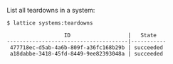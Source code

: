 List all teardowns in a system:

```
$ lattice systems:teardowns

                  ID                  |   State
--------------------------------------|-----------
 477718ec-d5ab-4a6b-809f-a36fc168b29b | succeeded
 a18dabbe-3418-45fd-8449-9ee82393048a | succeeded
```

